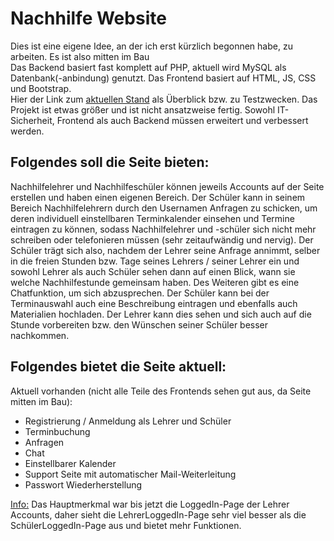 # Nachhilfe Website
Dies ist eine eigene Idee, an der ich erst kürzlich begonnen habe, zu arbeiten. Es ist also mitten im Bau <br>
Das Backend basiert fast komplett auf PHP, aktuell wird MySQL als Datenbank(-anbindung) genutzt. Das Frontend basiert auf HTML, JS, CSS und Bootstrap.<br>
Hier der Link zum <a href="http://dhbwweb.bplaced.net">aktuellen Stand</a> als Überblick bzw. zu Testzwecken.
Das Projekt ist etwas größer und ist nicht ansatzweise fertig. Sowohl IT-Sicherheit, Frontend als auch Backend müssen erweitert und verbessert werden.<br>

## Folgendes soll die Seite bieten:
Nachhilfelehrer und Nachhilfeschüler können jeweils Accounts auf der Seite erstellen und haben einen eigenen Bereich.
Der Schüler kann in seinem Bereich Nachhilfelehrern durch den Usernamen Anfragen zu schicken, um deren individuell einstellbaren Terminkalender einsehen und Termine eintragen zu können,
sodass Nachhilfelehrer und -schüler sich nicht mehr schreiben oder telefonieren müssen (sehr zeitaufwändig und nervig). Der Schüler trägt sich also, nachdem der Lehrer seine Anfrage annimmt, selber in die freien Stunden bzw. Tage seines Lehrers / seiner Lehrer ein und sowohl Lehrer als auch Schüler sehen dann auf einen Blick, wann sie welche Nachhilfestunde gemeinsam haben.
Des Weiteren gibt es eine Chatfunktion, um sich abzusprechen. Der Schüler kann bei der Terminauswahl auch eine Beschreibung eintragen und ebenfalls auch Materialien hochladen. Der Lehrer kann dies sehen und sich auch auf die Stunde vorbereiten bzw. den Wünschen seiner Schüler besser nachkommen. 

## Folgendes bietet die Seite aktuell:
Aktuell vorhanden (nicht alle Teile des Frontends sehen gut aus, da Seite mitten im Bau):
<ul>
  <li>Registrierung / Anmeldung als Lehrer und Schüler</li>
  <li>Terminbuchung</li>
  <li>Anfragen</li>
  <li>Chat</li>
  <li>Einstellbarer Kalender</li>
  <li>Support Seite mit automatischer Mail-Weiterleitung</li>
  <li>Passwort Wiederherstellung</li>
</ul>

<u>Info:</u> Das Hauptmerkmal war bis jetzt die LoggedIn-Page der Lehrer Accounts, daher sieht die LehrerLoggedIn-Page sehr viel besser als die SchülerLoggedIn-Page aus und bietet mehr Funktionen. 
